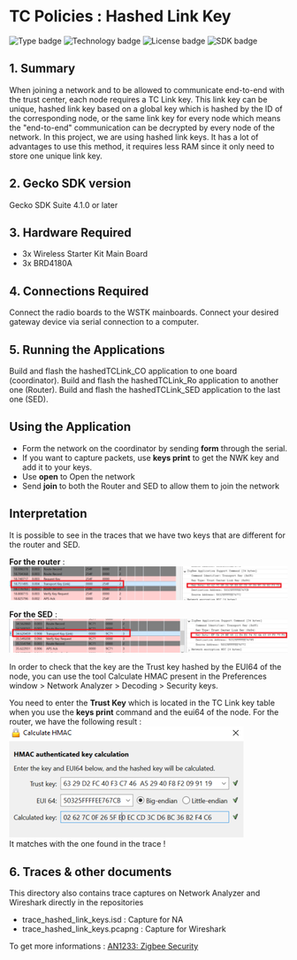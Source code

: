 # TC Policies : Hashed Link Key
![Type badge](https://img.shields.io/badge/Type-Virtual%20application-green)
![Technology badge](https://img.shields.io/badge/Technology-Zigbee-green)
![License badge](https://img.shields.io/badge/License-Zlib-green)
![SDK badge](https://img.shields.io/badge/SDK-v4.1.0-green)

## 1. Summary
When joining a network and to be allowed to communicate end-to-end with the trust center, each node requires a TC Link key. This link key can be unique, hashed link key based on a global key which is hashed by the ID of the corresponding node, or the same link key for every node which means the "end-to-end" communication can be decrypted by every node of the network. In this project, we are using hashed link keys. It has a lot of advantages to use this method, it requires less RAM since it only need to store one unique link key.

## 2. Gecko SDK version
Gecko SDK Suite 4.1.0 or later
## 3. Hardware Required
* 3x Wireless Starter Kit Main Board 
* 3x BRD4180A
## 4. Connections Required
Connect the radio boards to the WSTK mainboards. Connect your desired gateway device via serial connection to a computer. 

## 5. Running the Applications
Build and flash the hashedTCLink_CO application to one board (coordinator).
Build and flash the hashedTCLink_Ro application to another one (Router).
Build and flash the hashedTCLink_SED application to the last one (SED).

## Using the Application
* Form the network on the coordinator by sending **form** through the serial.
* If you want to capture packets, use **keys print** to get the NWK key and add it to your keys.
* Use **open** to Open the network
* Send **join** to both the Router and SED to allow them to join the network

## Interpretation
It is possible to see in the traces that we have two keys that are different for the router and SED. 

**For the router** :
![alt text](doc/RouterLinkKeyPacket.PNG "Router Transport Link Key")

**For the SED** : 
![alt text](doc/SedLinkKeyPacket.PNG "SED Transport Link Key")

In order to check that the key are the Trust key hashed by the EUI64 of the node, you can use the tool Calculate HMAC present in the Preferences window > Network Analyzer > Decoding > Security keys. 

You need to enter the **Trust Key** which is located in the TC Link key table when you use the **keys print** command and the eui64 of the node.
For the router, we have the following result :
![alt text](doc/HMAC_Check_Router.PNG "HMAC Check for Router")\
It matches with the one found in the trace ! 

## 6. Traces & other documents
This directory also contains trace captures on Network Analyzer and Wireshark directly in the repositories
* trace_hashed_link_keys.isd : Capture for NA
* trace_hashed_link_keys.pcapng : Capture for Wireshark   

To get more informations : [AN1233: Zigbee Security](https://www.silabs.com/documents/public/application-notes/an1233-zigbee-security.pdf)